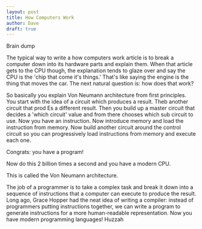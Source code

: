 ```yaml
---
layout: post
title: How Computers Work
author: Dave
draft: true
---
```


Brain dump

The typical way to write a how computers work article is to break a computer down into its hardware parts and explain them. When that article gets to the CPU though, the explanation tends to glaze over and say the CPU is the 'chip that come it's things.' That's like saying the engine is the thing that moves the car. The next natural question is: how does that work?

So basically you explain Von Neumann architecture from first principles. You start with the idea of a circuit which produces a result. Theb another circuit that prod Es a different result. Then you build up a master circuit that decides a 'which circuit' value and from there chooses which sub circuit to use. Now you have an instruction. Now introduce memory and load the instruction from memory. Now build another circuit around the control circuit so you can progressively load instructions from memory and execute each one.

Congrats: you have a program!

Now do this 2 billion times a second and you have a modern CPU.

This is called the Von Neumann architecture.

The job of a programmer is to take a complex task and break it down into a sequence of instructions that a computer can execute to produce the result. Long ago, Grace Hopper had the neat idea of writing a compiler: instead of programmers putting instructions together, we can write a program to generate instructions for a more human-readable representation. Now you have modern programming languages! Huzzah

